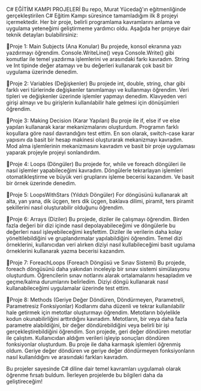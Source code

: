 C# EĞİTİM KAMPI PROJELERİ
Bu repo, Murat Yücedağ'ın eğitmenliğinde gerçekleştirilen C# Eğitim Kampı süresince tamamladığım ilk 8 projeyi içermektedir. Her bir proje, belirli programlama kavramlarını anlama ve uygulama yeteneğimi geliştirmeme yardımcı oldu. Aşağıda her projeye dair teknik detayları bulabilirsiniz:

📍Proje 1: Main Subjects (Ana Konular)
Bu projede, konsol ekranına yazı yazdırmayı öğrendim. Console.WriteLine() veya Console.Write() gibi komutlar ile temel yazdırma işlemlerini ve arasındaki farkı kavradım. String ve Int tipinde değer atamayı ve bu değerleri kullanarak çok basit bir uygulama üzerinde denedim.

📍Proje 2: Variables (Değişkenler)
Bu projede int, double, string, char gibi farklı veri türlerinde değişkenler tanımlamayı ve kullanmayı öğrendim. Veri tipleri ve değişkenler üzerinde işlemler yapmayı denedim. Klavyeden veri girişi almayı ve bu girişlerin kullanılabilir hale gelmesi için dönüşümleri öğrendim. 

📍Proje 3: Making Decision (Karar Yapıları)
Bu proje ile if, else if ve else yapıları kullanarak karar mekanizmalarını oluşturdum. Programın farklı koşullara göre nasıl davrandığını test ettim. En son olarak, switch-case karar yapısını da basit bir hesap makinesi oluşturarak mekanizmayı kavradım. Mod alma işlemlerinin mekanizmasını kavradım ve basit bir proje uygulaması yaparak projeyle projeyi sonlandırdım.

📍Proje 4: Loops (Döngüler)
Bu projede for, while ve foreach döngüleri ile nasıl işlemler yapabileceğimi kavradım. Döngülerle tekrarlayan işlemleri otomatikleştirme ve büyük veri gruplarını işleme becerisi kazandım. Ve basit bir örnek üzerinde denedim.

📍Proje 5: LoopsWithStars (Yıldızlı Döngüler)
For döngüsünü kullanarak alt alta, yan yana, dik üçgen, ters dik üçgen, baklava dilimi, piramit, ters piramit şekillerini nasıl oluşturabilir olduğunu öğrendim. 

📍Proje 6: Arrays (Diziler)
Bu projede, diziler ile çalışmayı öğrendim. Birden fazla değeri bir dizi içinde nasıl depolayabileceğimi ve döngülerle bu değerleri nasıl işleyebileceğimi keşfettim. Diziler ile verilerin daha kolay yöneltilebildiğini ve gruplandırmalar yapılabildiğini öğrendim. Temel dizi örneklerini, kullanıcıdan veri alırken diziyi nasıl kullabileceğimi basit ugulama örneklerini kullanarak yazma becerisi kazandım.

📍Proje 7: ForeachLoops (Foreach Döngüsü ve Sınav Sistemi)
Bu projede, foreach döngüsünü daha yakından inceleyip bir sınav sistemi simülasyonu oluşturdum. Öğrencilerin sınav notlarını alarak ortalamalarını hesapladım ve geçme/kalma durumlarını belirledim. Diziyi döngü kullanarak nasıl kullanabileceğimi uygulamalar üzerinde test ettim.

📍Proje 8: Methods (Geriye Değer Döndüren, Döndürmeyen, Parametreli, Parametresiz Fonksiyonlar)
Kodlarımı daha düzenli ve tekrar kullanılabilir hale getirmek için metotlar oluşturmayı öğrendim. Metotların böylelikle kodun okunabilirliğini arttırdığını kavradım. Metotların, bir veya daha fazla parametre alabildiğini, bir değer döndürebildiğini veya belirli bir işi gerçekleştirebildiğini öğrendim.
Son projede, geri değer döndüren metotlar ile çalıştım. Kullanıcıdan aldığım verileri işleyip sonuçları döndüren fonksiyonlar oluşturdum. Bu proje ile daha karmaşık işlemleri öğrenmiş oldum. Geriye değer döndüren ve geriye değer döndürmeyen fonksiyonların nasıl kullanıldığını ve arasındaki farkları kavradım. 

Bu projeler sayesinde C# diline dair temel kavramları uygulamalı olarak öğrenme fırsatı buldum. İlerleyen projelerde bu bilgileri daha da geliştireceğim!
